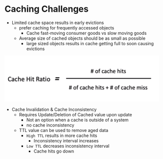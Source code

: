 # Caching Challenges

- Limited cache space results in early evictions
  - prefer caching for frequently accessed objects
    - Cache fast-moving consumer goods vs slow moving goods
  - Average size of cached objects should be as small as possible
    - large sized objects results in cache getting full to soon causing evictions


![Alt text](image-33.png)

- Cache Invalidation & Cache Inconsistency 
  - Requires Update/Deletion of Cached value upon update
    - Not an option when a cache is outside of a system
    - no cache inconsistency
  - TTL value can be used to remove aged data
    - `High TTL` results in more cache hits
      - Inconsistency interval increases
    - `Low TTL` decreases inconsistency interval
      - Cache hits go down